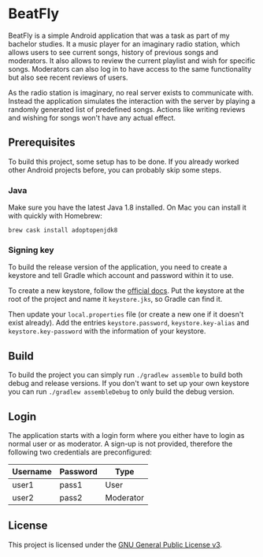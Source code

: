 # BeatFly

BeatFly is a simple Android application that was a task as part of my
bachelor studies. It a music player for an imaginary radio station, 
which allows users to see current songs, history of previous songs and 
moderators. It also allows to review the current playlist and wish for
specific songs. Moderators can also log in to have access to the same 
functionality but also see recent reviews of users.

As the radio station is imaginary, no real server exists to communicate
with. Instead the application simulates the interaction with the server
by playing a randomly generated list of predefined songs. Actions like
writing reviews and wishing for songs won't have any actual effect.

## Prerequisites

To build this project, some setup has to be done. If you already worked 
other Android projects before, you can probably skip some steps.

### Java

Make sure you have the latest Java 1.8 installed. On Mac you can install
it with quickly with Homebrew:

```
brew cask install adoptopenjdk8
```

### Signing key

To build the release version of the application, you need to create a
keystore and tell Gradle which account and password within it to use.

To create a new keystore, follow the [official docs](https://developer.android.com/studio/publish/app-signing).
Put the keystore at the root of the project and name it `keystore.jks`,
so Gradle can find it.

Then update your `local.properties` file (or create a new one if it 
doesn't exist already). Add the entries `keystore.password`, 
`keystore.key-alias` and `keystore.key-password` with the information
of your keystore.

## Build

To build the project you can simply run `./gradlew assemble` to build
both debug and release versions. If you don't want to set up your own
keystore you can run `./gradlew assembleDebug` to only build the debug
version.

## Login

The application starts with a login form where you either have to 
login as normal user or as moderator. A sign-up is not provided,
therefore the following two credentials are preconfigured:

| Username | Password | Type      |
| -------- | -------- | --------- |
| user1    | pass1    | User      |
| user2    | pass2    | Moderator |

## License

This project is licensed under the [GNU General Public License v3](LICENSE).
